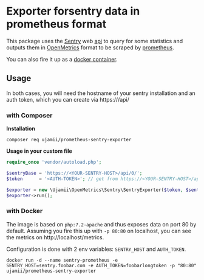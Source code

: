 # Exporter forsentry data in prometheus format

This package uses the [Sentry](https://sentry.io/) web [api](https://docs.sentry.io/api/) to query for some statistics and 
outputs them in [OpenMetrics](https://github.com/OpenObservability/OpenMetrics) format to be scraped by [prometheus](https://prometheus.io/).

You can also fire it up as a [docker container](#with-docker).

## Usage

In both cases, you will need the hostname of your sentry installation and an auth token, which you can create via
https://<YOUR-SENTRY-HOST>/api/

### with Composer

**Installation**

```shell
composer req ujamii/prometheus-sentry-exporter
```

**Usage in your custom file**

```php
require_once 'vendor/autoload.php';

$sentryBase = 'https://<YOUR-SENTRY-HOST>/api/0/';
$token      = '<AUTH-TOKEN>'; // get from https://<YOUR-SENTRY-HOST>/api/

$exporter = new \Ujamii\OpenMetrics\Sentry\SentryExporter($token, $sentryBase);
$exporter->run();
```

### with Docker

The image is based on `php:7.2-apache` and thus exposes data on port 80 by default. Assuming you fire this up with `-p 80:80` on localhost,
you can see the metrics on http://localhost/metrics.

Configuration is done with 2 env variables: `SENTRY_HOST` and `AUTH_TOKEN`.

```shell
docker run -d --name sentry-prometheus -e SENTRY_HOST=sentry.foobar.com -e AUTH_TOKEN=foobarlongtoken -p "80:80" ujamii/prometheus-sentry-exporter
```